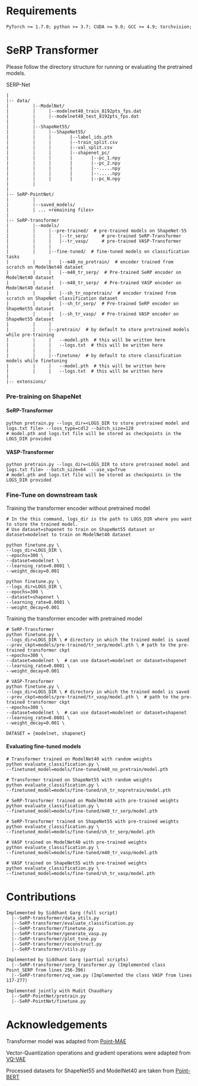 # Requirements

```PyTorch >= 1.7.0; python >= 3.7; CUDA >= 9.0; GCC >= 4.9; torchvision;```



# SeRP Transformer

Please follow the directory structure for running or evaluating the pretrained models. 

SERP-Net  
```
|  
|-- data/
|         |--ModelNet/
|         |     |--modelnet40_train_8192pts_fps.dat
|         |     |--modelnet40_test_8192pts_fps.dat
|         |  
|         |--ShapeNet55/
|         |     |--ShapeNet55/
|         |     |       |--label_ids.pth
|         |     |       |--train_split.csv
|         |     |       |--val_split.csv
|         |     |       |--shapenet_pc/
|         |     |       |       |--pc_1.npy
|         |     |       |       |--pc_2.npy
|         |     |       |       |--.....npy
|         |     |       |       |--.....npy
|         |     |       |       |--pc_N.npy
|         |         
|
|-- SeRP-PointNet/
|         |
|         |--saved_models/
|         | ... <remaining files>
|
|-- SeRP-transformer
|         |--models/
|         |     |--pre-trained/  # pre-trained models on ShapeNet-55
|         |     |   |--tr_serp/     # pre-trained SeRP-Transformer
|         |     |   |--tr_vasp/     # pre-trained VASP-Transformer
|         |     |   
|         |     |--fine-tuned/  # fine-tuned models on classification tasks
|         |     |   |--m40_no_pretrain/  # encoder trained from scratch on ModelNet40 dataset
|         |     |   |--m40_tr_serp/  # Pre-trained SeRP encoder on ModelNet40 dataset
|         |     |   |--m40_tr_serp/  # Pre-trained VASP encoder on ModelNet40 dataset
|         |     |   |--sh_tr_nopretrain/  # encoder trained from scratch on ShapeNet classification dataset
|         |     |   |--sh_tr_serp/  # Pre-trained SeRP encoder on ShapeNet55 dataset
|         |     |   |--sh_tr_vasp/  # Pre-trained VASP encoder on ShapeNet55 dataset
|         |     |   
|         |     |--pretrain/  # by default to store pretrained models while pre-training
|         |     |   --model.pth  # this will be written here
|         |     |   --logs.txt  # this will be written here
|         |     |   
|         |     |--finetune/  # by default to store classification models while finetuning
|         |     |   --model.pth  # this will be written here
|         |     |   --logs.txt  # this will be written here
|
|-- extensions/
```

### Pre-training on ShapeNet

#### SeRP-Transformer

```
python pretrain.py --logs_dir=<LOGS_DIR to store pretrained model and logs.txt file> --loss_type=cdl2 --batch_size=128
# model.pth and logs.txt file will be stored as checkpoints in the LOGS_DIR provided
```

#### VASP-Transformer

```
python pretrain.py --logs_dir=<LOGS_DIR to store pretrained model and logs.txt file> --batch_size=64  --use_vq=True
# model.pth and logs.txt file will be stored as checkpoints in the LOGS_DIR provided
```

### Fine-Tune on downstream task 

Training the transformer encoder without pretrained model

```
# In the this command, logs_dir is the path to LOGS_DIR where you want to store the trained model. 
# Use dataset=shapenet to train on ShapeNet55 dataset or dataset=modelnet to train on ModelNet40 dataset

python finetune.py \
--logs_dir=LOGS_DIR \
--epochs=300 \
--dataset=modelnet \
--learning_rate=0.0001 \
--weight_decay=0.001

python finetune.py \
--logs_dir=LOGS_DIR \
--epochs=300 \
--dataset=shapenet \
--learning_rate=0.0001 \
--weight_decay=0.001
```

Training the transformer encoder with pretrained model

```
# SeRP-Transformer
python finetune.py \
--logs_dir=LOGS_DIR \ # directory in which the trained model is saved
--prev_ckpt=models/pre-trained/tr_serp/model.pth \ # path to the pre-trained transformer ckpt
--epochs=300 \
--dataset=modelnet \  # can use dataset=modelnet or dataset=shapenet
--learning_rate=0.0001 \
--weight_decay=0.001 

# VASP-Transformer
python finetune.py \
--logs_dir=LOGS_DIR \ # directory in which the trained model is saved
--prev_ckpt=models/pre-trained/tr_vasp/model.pth \  # path to the pre-trained transformer ckpt
--epochs=300 \
--dataset=modelnet \  # can use dataset=modelnet or dataset=shapenet
--learning_rate=0.0001 \
--weight_decay=0.001 \

DATASET = {modelnet, shapenet}
```

#### Evaluating fine-tuned models

```
# Transformer trained on ModelNet40 with random weights
python evaluate_classification.py \
--finetuned_model=models/fine-tuned/m40_no_pretrain/model.pth

# Transformer trained on ShapeNet55 with random weights
python evaluate_classification.py \
--finetuned_model=models/fine-tuned/sh_tr_nopretrain/model.pth

# SeRP-Transformer trained on ModelNet40 with pre-trained weights
python evaluate_classification.py \
--finetuned_model=models/fine-tuned/m40_tr_serp/model.pth

# SeRP-Transformer trained on ShapeNet55 with pre-trained weights
python evaluate_classification.py \
--finetuned_model=models/fine-tuned/sh_tr_serp/model.pth

# VASP trained on ModelNet40 with pre-trained weights
python evaluate_classification.py \
--finetuned_model=models/fine-tuned/m40_tr_vasp/model.pth

# VASP trained on ShapeNet55 with pre-trained weights
python evaluate_classification.py \
--finetuned_model=models/fine-tuned/sh_tr_vasp/model.pth
```

# Contributions 

```
Implemented by Siddhant Garg (full script)
  |--SeRP-transformer/data_utils.py
  |--SeRP-transformer/evaluate_classification.py
  |--SeRP-transformer/finetune.py
  |--SeRP-transformer/generate_vasp.py
  |--SeRP-transformer/plot_tsne.py
  |--SeRP-transformer/reconstruct.py
  |--SeRP-transformer/utils.py

Implemented by Siddhant Garg (partial scripts)
  |--SeRP-transformer/serp_transformer.py (Implemented class Point_SERP from lines 256-396)
  |--SeRP-transformer/vq_vae.py (Implemented the class VASP from lines 117-277)
 
Implemented jointly with Mudit Chaudhary
  |--SeRP-PointNet/pretrain.py 
  |--SeRP-PointNet/finetune.py
```
# Acknowledgements

Transformer model was adapted from [Point-MAE](https://github.com/Pang-Yatian/Point-MAE)

Vector-Quantization operations and gradient operations were adapted from [VQ-VAE](https://github.com/jaywalnut310/Vector-Quantized-Autoencoders)

Processed datasets for ShapeNet55 and ModelNet40 are taken from [Point-BERT](https://github.com/lulutang0608/Point-BERT/tree/49e2c7407d351ce8fe65764bbddd5d9c0e0a4c52)
